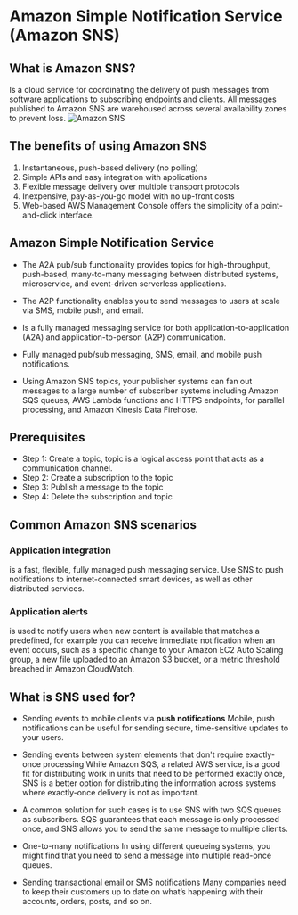 # Amazon Simple Notification Service (Amazon SNS) 
## What is Amazon SNS?
Is a cloud service for coordinating the delivery of push messages from software applications to subscribing endpoints and clients. All messages published to Amazon SNS are warehoused across several availability zones to prevent loss.
![Amazon SNS](https://docs.aws.amazon.com/sns/latest/dg/images/sns-delivery-protocols.png)
## The benefits of using Amazon SNS
1. Instantaneous, push-based delivery (no polling)
2. Simple APIs and easy integration with applications
3. Flexible message delivery over multiple transport protocols
4. Inexpensive, pay-as-you-go model with no up-front costs
5. Web-based AWS Management Console offers the simplicity of a point-and-click interface.

## Amazon Simple Notification Service
* The A2A pub/sub functionality provides topics for high-throughput, push-based, many-to-many messaging between distributed systems, microservice, and event-driven serverless applications.

* The A2P functionality enables you to send messages to users at scale via SMS, mobile push, and email. 
* Is a fully managed messaging service for both application-to-application (A2A) and application-to-person (A2P) communication.
* Fully managed pub/sub messaging, SMS, email, and mobile push notifications.
* Using Amazon SNS topics, your publisher systems can fan out messages to a large number of subscriber systems including Amazon SQS queues, AWS Lambda functions and HTTPS endpoints, for parallel processing, and Amazon Kinesis Data Firehose.

## Prerequisites
* Step 1: Create a topic, topic is a logical access point that acts as a communication channel.
* Step 2: Create a subscription to the topic
* Step 3: Publish a message to the topic
* Step 4: Delete the subscription and topic

## Common Amazon SNS scenarios
### Application integration
 is a fast, flexible, fully managed push messaging service. Use SNS to push notifications to internet-connected smart devices, as well as other distributed services.


### Application alerts
is used to notify users when new content is available that matches a predefined, for example you can receive immediate notification when an event occurs, such as a specific change to your Amazon EC2 Auto Scaling group, a new file uploaded to an Amazon S3 bucket, or a metric threshold breached in Amazon CloudWatch. 


## What is SNS used for?
* Sending events to mobile clients via **push notifications** Mobile, push notifications can be useful for sending secure, time-sensitive updates to your users. 

* Sending events between system elements that don't require exactly-once processing While Amazon SQS, a related AWS service, is a good fit for distributing work in units that need to be performed exactly once, SNS is a better option for distributing the information across systems where exactly-once delivery is not as important.

* A common solution for such cases is to use SNS with two SQS queues as subscribers. SQS guarantees that each message is only processed once, and SNS allows you to send the same message to multiple clients. 

* One-to-many notifications In using different queueing systems, you might find that you need to send a message into multiple read-once queues.

* Sending transactional email or SMS notifications Many companies need to keep their customers up to date on what’s happening with their accounts, orders, posts, and so on.




